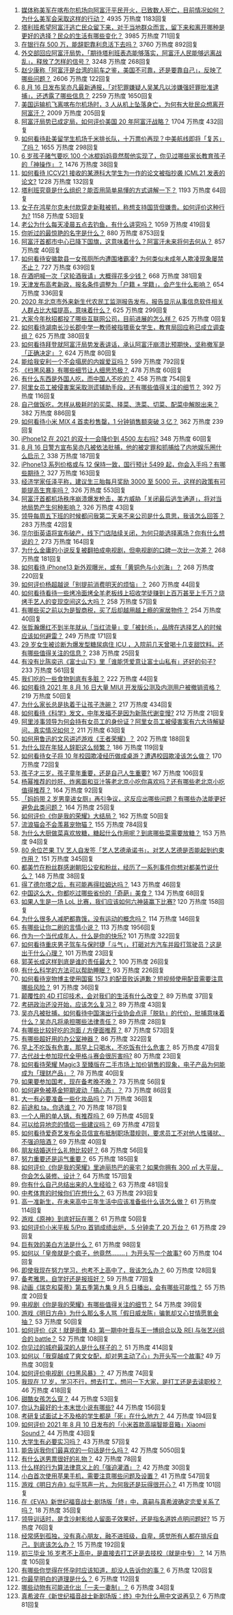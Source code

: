 1. [媒体称美军在喀布尔机场向阿富汗平民开火，已致数人死亡，目前情况如何？为什么美军会采取这样的行动？](https://www.zhihu.com/question/480114274) 4935 万热度 1183回复
1. [塔利班希望阿富汗逃亡民众留下来，对于当地群众而言，留下来和离开哪种是更好的选择？民众的生活有哪些变化？](https://www.zhihu.com/question/480088269) 3985 万热度 711回复
1. [在银行存 500 万，能辞职靠利息活下去吗？](https://www.zhihu.com/question/347518117) 3760 万热度 892回复
1. [外交部回应阿富汗局势，「期待塔利班表态能够落实，阿富汗人民能够远离战乱」，释放了怎样的信号？](https://www.zhihu.com/question/480139637) 3248 万热度 268回复
1. [赵少康称「阿富汗是台湾的前车之鉴，美国不可靠，还是要靠自己」，反映了哪些问题？](https://www.zhihu.com/question/480186370) 2606 万热度 122回复
1. [8 月 16 日发布吴亦凡最新通报，「对犯罪嫌疑人吴某凡以涉嫌强奸罪批准逮捕」，还透露了哪些信息？](https://www.zhihu.com/question/480210305) 2259 万热度 1650回复
1. [美国运输机飞离喀布尔机场时，3 人从机上坠落身亡，为何有大批民众想离开阿富汗？](https://www.zhihu.com/question/480228826) 2009 万热度 205回复
1. [阿富汗局势已成定局，如何评价美国 20 年阿富汗战略？](https://www.zhihu.com/question/479977936) 1704 万热度 432回复
1. [如何看待赴美留学生机场千米排长队，十万票价再现？中美航线即将「复苏」了吗？](https://www.zhihu.com/question/480102423) 1655 万热度 298回复
1. [6 岁孩子赌气要吃 100 个冰棍妈妈竟然帮他实现了，你见过哪些家长教育孩子的「神操作」？](https://www.zhihu.com/question/480156536) 1476 万热度 38回复
1. [如何看待 ICCV21 接收的某港科大学生为一作的论文被指抄袭 ICML21 发表的论文?](https://www.zhihu.com/question/480075870) 1228 万热度 132回复
1. [塔利班究竟是什么组织？能否用简单易懂的方式讲解一下？](https://www.zhihu.com/question/480144001) 1193 万热度 64回复
1. [女子在鸿星尔克未付款穿走新鞋被抓，称想支持国货但嫌贵。如何评价这种行为?](https://www.zhihu.com/question/480047080) 1158 万热度 53回复
1. [老公为什么每天凌晨五点去钓鱼，有什么讲究吗？](https://www.zhihu.com/question/474753426) 1059 万热度 419回复
1. [你听过的最惊艳的名字是什么？](https://www.zhihu.com/question/265694919) 880 万热度 8753回复
1. [阿富汗首都市中心已降下国旗，这意味着什么？阿富汗未来将何去何从？](https://www.zhihu.com/question/480303392) 857 万热度 40回复
1. [如何看待安徽歙县一女孩厕所内遭围堵霸凌? 为何类似未成年人欺凌现象屡禁不止？](https://www.zhihu.com/question/479741078) 727 万热度 639回复
1. [在酒吧喊一次「这轮酒我请」大概得花多少钱？](https://www.zhihu.com/question/279194092) 668 万热度 381回复
1. [天津发布高考新政，报名条件调整为「户籍 + 学籍」，会产生什么影响？](https://www.zhihu.com/question/480066513) 654 万热度 336回复
1. [2020 年北京市外来新生代农民工监测报告发布，报告显示从事信息软件相关人群占比大幅提高，意味着什么？](https://www.zhihu.com/question/480121997) 625 万热度 299回复
1. [大家今年秋招都投了哪些互联网公司，目前进展的怎么样？](https://www.zhihu.com/roundtable/2022qiuzhao01) 625 万热度 0回复
1. [如何看待湖南长沙长郡中学一教师被指猥亵女学生，教育局回应称已成立调查组？](https://www.zhihu.com/question/480175967) 625 万热度 380回复
1. [如何看待拜登就阿富汗局势发表讲话，承认阿富汗崩溃比预期快，坚称撤军是「正确决定」？](https://www.zhihu.com/question/480310050) 624 万热度 80回复
1. [能给我安利一个不会塌房的内娱爱豆吗？](https://www.zhihu.com/question/479928977) 599 万热度 792回复
1. [《扫黑风暴》有哪些细节让人细思恐极？](https://www.zhihu.com/question/478914926) 478 万热度 60回复
1. [有什么东西是外国人吃，而中国人不吃的？](https://www.zhihu.com/question/314472784) 458 万热度 754回复
1. [阿里女员工被侵害案采取测谎辅助手段，还有哪些值得关注的细节？](https://www.zhihu.com/question/479952240) 392 万热度 116回复
1. [自己做饭吃，怎样从极耗时的买菜、择菜、洗菜、切菜、配菜中解脱出来？](https://www.zhihu.com/question/22903687) 382 万热度 886回复
1. [如何看待小米 MIX 4 首卖秒售罄，1 分钟销售额突破 3 亿？](https://www.zhihu.com/question/480057517) 362 万热度 239回复
1. [iPhone12 在 2021 的双十一会降价到 4500 左右吗?](https://www.zhihu.com/question/444606321) 348 万热度 60回复
1. [8 月 16 日警方宣布吴亦凡被依法批捕，他的被定罪和抓捕给了内地娱乐圈什么启示？](https://www.zhihu.com/question/480211218) 338 万热度 187回复
1. [iPhone13 系列价格或与 12 保持一致，国行预计 5499 起，你会入手吗？有哪些期待？](https://www.zhihu.com/question/480023574) 327 万热度 163回复
1. [经济学家任泽平称，建议生三胎每月奖励 3000 至 5000 元，这样的政策有可能提高生育率吗？](https://www.zhihu.com/question/480092731) 326 万热度 553回复
1. [阿富汗首都机场秩序崩溃爆发枪击，美方威胁「关闭最后逃生通道」，将对当地局势产生何种影响？](https://www.zhihu.com/question/480095195) 326 万热度 43回复
1. [领导每周五下班的时候都问我第二天来不来公司是什么意思，我该怎么回答？](https://www.zhihu.com/question/471299756) 283 万热度 42回复
1. [华尔街英语将宣布破产，线下门店陆续关闭，为何只能选择离场？你有什么想说的？](https://www.zhihu.com/question/479399664) 273 万热度 164回复
1. [为什么金庸的小说反复被翻拍成电视剧，但电视剧的口碑一次比一次差？](https://www.zhihu.com/question/479934492) 268 万热度 181回复
1. [如何看待 iPhone13 新外观曝光，或有「黄铜色与小刘海」？](https://www.zhihu.com/question/463358441) 268 万热度 220回复
1. [如何评价杨超越说「别提前消费明天的烦恼」？](https://www.zhihu.com/question/479934002) 260 万热度 44回复
1. [如何看待看待一些烤冷面烤全羊老板线上招收学徒赚到上百万甚至上千万？烧烤手艺人的变现空间这么大吗？](https://www.zhihu.com/question/479490913) 258 万热度 57回复
1. [有哪些买之前以为是智商税，买了后却越用越上瘾的家居物件？](https://www.zhihu.com/question/475111568) 254 万热度 40回复
1. [张哲瀚爆红不到半年就从「当红流量」变「被封杀」，品牌在选择艺人的时候应该如何避雷？](https://www.zhihu.com/question/479922683) 249 万热度 171回复
1. [29 岁女生被诊断为爆发型糖尿病住 ICU ，入院前几天曾喝十几支甜饮料。还有哪些值得关注的信息？](https://www.zhihu.com/question/480092922) 238 万热度 25回复
1. [有没有比陈奕迅《富士山下》里「谁能凭爱意让富士山私有」还好的句子?](https://www.zhihu.com/question/424619553) 233 万热度 561回复
1. [我们吃的一些食物到底有多脏？](https://www.zhihu.com/question/26597275) 222 万热度 44回复
1. [如何看待 2021 年 8 月 16 日大量 MIUI 开发版公测及内测用户被撤销资格？](https://www.zhihu.com/question/480185876) 219 万热度 50回复
1. [为什么家长总是执着于让孩子洗碗？](https://www.zhihu.com/question/478553261) 217 万热度 434回复
1. [如何看待《科学》发文，中年发福不是因为新陈代谢变慢?](https://www.zhihu.com/question/479655231) 212 万热度 21回复
1. [阿里涉事领导为何会持有女员工的身份证？阿里女员工被侵害案有六大待解疑问，真实情况如何？](https://www.zhihu.com/question/480050983) 211 万热度 63回复
1. [如何用鲁迅的文风讲述游戏《王者荣耀》？](https://www.zhihu.com/question/387646672) 202 万热度 188回复
1. [为什么现在年轻人辞职这么频繁？](https://www.zhihu.com/question/479093723) 186 万热度 119回复
1. [如何看待女子将 10 年校园欺凌经历做成桌游？遭遇校园欺凌该怎么做？](https://www.zhihu.com/question/480022438) 170 万热度 72回复
1. [孩子才三岁，孩子童年重要，还是自己人生重要?](https://www.zhihu.com/question/480007918) 167 万热度 106回复
1. [杨幂推荐的炒肝、炸酱面和豆汁等老北京小吃你喜欢吗？还有哪些老北京小吃值得推荐？](https://www.zhihu.com/question/479942117) 164 万热度 92回复
1. [「妈妈带 2 岁男童进女厕」再引争议，这反应出哪些问题？有哪些办法能更好避免此类问题？](https://www.zhihu.com/question/480063972) 164 万热度 25回复
1. [如何评价《你是我的荣耀》大结局？](https://www.zhihu.com/question/480150156) 162 万热度 50回复
1. [流浪猫会不会羡慕宠物猫？](https://www.zhihu.com/question/324311742) 155 万热度 784回复
1. [为什么大厨做菜喜欢放糖，糖起什么作用呢？到底哪些菜需要放糖？](https://www.zhihu.com/question/478737610) 153 万热度 94回复
1. [80 余位芒果 TV 艺人自发签「艺人艺德承诺书」，对艺人艺德是否能起到约束作用？](https://www.zhihu.com/question/480093245) 151 万热度 345回复
1. [都美竹在粉丝群感谢朝阳公安和粉丝，经历了一系列事件你想对都美竹说什么？](https://www.zhihu.com/question/480343377) 148 万热度 38回复
1. [得了德尔塔之后，有可能再得拉姆达吗？](https://www.zhihu.com/question/477908420) 143 万热度 46回复
1. [中国这么大，你都吃过哪些省份的「奇葩」美食？](https://www.zhihu.com/question/475287160) 134 万热度 68回复
1. [如果人生是一场 LoL 比赛，我们应该如何六神装赢下比赛?](https://www.zhihu.com/question/403301195) 120 万热度 158回复
1. [为什么很多人减肥都靠饿，没有运动的概念吗？](https://www.zhihu.com/question/287424393) 114 万热度 146回复
1. [有哪些让你二刷的言情小说？](https://www.zhihu.com/question/354691177) 113 万热度 1956回复
1. [作为一个当代成年人，什么是你的快乐?](https://www.zhihu.com/question/479527243) 101 万热度 322回复
1. [如何看待重庆男子驾车与保时捷「斗气」，打砸对方汽车并殴打驾驶员？这是出于什么心理？](https://www.zhihu.com/question/480079759) 101 万热度 23回复
1. [郭芙长成这样到底是谁的责任最大？](https://www.zhihu.com/question/479786401) 100 万热度 26回复
1. [有什么科学的方法可以帮助睡眠？](https://www.zhihu.com/question/64951501) 93 万热度 226回复
1. [如何看待宠物博主使用国窖 1573 的配音败诉道歉？短视频使用配音需要注意哪些风险？](https://www.zhihu.com/question/480186614) 91 万热度 36回复
1. [颠覆性的 4D 打印技术，会对我们的生活有什么改变？](https://www.zhihu.com/question/477646130) 89 万热度 37回复
1. [考研政治还没开始，应该怎么复习？](https://www.zhihu.com/question/478643569) 89 万热度 43回复
1. [吴亦凡被批捕，如何看待中国演出行业协会点评「脱轨」的代价，批捕意味着什么？吴亦凡将承担哪些法律责任？](https://www.zhihu.com/question/480211153) 89 万热度 28回复
1. [有哪些比较好吃的泡面 / 方便面推荐？](https://www.zhihu.com/question/264391396) 87 万热度 573回复
1. [有哪些超好用的办公室神器？](https://www.zhihu.com/question/427885436) 86 万热度 322回复
1. [早上不吃饭有危害，那早上只喝水，不吃饭有什么危害？](https://www.zhihu.com/question/281697132) 85 万热度 47回复
1. [古代战士参加现代全甲格斗赛会很厉害吗?](https://www.zhihu.com/question/403969218) 80 万热度 23回复
1. [如何看待荣耀 Magic3 至臻版在二手市场上加价销售的现象，电子产品为何能成为「理财产品」？](https://www.zhihu.com/question/480202361) 78 万热度 40回复
1. [如果要参加国考，现在备考晚不晚？](https://www.zhihu.com/question/478499936) 73 万热度 56回复
1. [如何避免被基金短期波动「搞心态」？](https://www.zhihu.com/question/471115249) 73 万热度 86回复
1. [大一有必要准备一些化妆品吗？](https://www.zhihu.com/question/478515575) 71 万热度 36回复
1. [前途和 ta，你选谁？](https://www.zhihu.com/question/479777390) 70 万热度 187回复
1. [一个人用的单人锅，有推荐吗？](https://www.zhihu.com/question/322029440) 69 万热度 45回复
1. [可以给异地恋的情侣一些建议吗？](https://www.zhihu.com/question/465410040) 69 万热度 47回复
1. [如何看待爱奇艺发布全员信宣布抵制职场潜规则，要求员工不对他人性骚扰、不强迫陪酒？](https://www.zhihu.com/question/479538598) 69 万热度 40回复
1. [朋友结婚送什么礼物比较好？](https://www.zhihu.com/question/19651794) 68 万热度 56回复
1. [努力重要还是运气重要？](https://www.zhihu.com/question/479571520) 65 万热度 185回复
1. [如何评价《你是我的荣耀》里迪丽热巴的豪宅？如果你拥有 300 ㎡ 大平层，你会怎么装修、设计？](https://www.zhihu.com/question/478931141) 64 万热度 157回复
1. [你有什么自己总结出来的人生经验？](https://www.zhihu.com/question/20814209) 63 万热度 481回复
1. [中考体育的时候你们在想什么？](https://www.zhihu.com/question/479392843) 63 万热度 293回复
1. [高一准新生，在未来高中三年生活中应该准备些什么该怎么做？](https://www.zhihu.com/question/480012779) 61 万热度 114回复
1. [游戏《原神》到底好玩在哪？](https://www.zhihu.com/question/479609371) 61 万热度 50回复
1. [如何评价小米平板 5/Pro 首销成绩出炉， 5 分钟卖了 20 万台？](https://www.zhihu.com/question/480092586) 61 万热度 29回复
1. [巨有效的美白方法是什么？](https://www.zhihu.com/question/437976033) 61 万热度 98回复
1. [如何以「皇帝就是个疯子，他竟然........」为开头写一个故事?](https://www.zhihu.com/question/428181470) 60 万热度 104回复
1. [即使我现在努力学习，也考不上高中了，我该怎么办？](https://www.zhihu.com/question/480191146) 60 万热度 128回复
1. [备考雅思，自学好还是报班好？](https://www.zhihu.com/question/24271789) 59 万热度 77回复
1. [动画《瑞克和莫蒂》第五季第九集 9 月 5 日播出，会有哪些可能性？](https://www.zhihu.com/question/476818167) 55 万热度 20回复
1. [电视剧《你是我的荣耀》有哪些值得关注的细节？](https://www.zhihu.com/question/475129009) 54 万热度 39回复
1. [游戏《明日方舟》为什么那么多人骂「假日威龙陈」骗氪却又心甘情愿氪金抽？](https://www.zhihu.com/question/477611883) 53 万热度 50回复
1. [如何评价《这！就是街舞 4》第一期中叶音与王一博组合以及 REI 与张艺兴组合的 battle？](https://www.zhihu.com/question/479770513) 52 万热度 108回复
1. [你见过的城府最深的人是什么样子的？](https://www.zhihu.com/question/26717612) 51 万热度 414回复
1. [如何以「我穿越成了爽文女配，却对男主动了心」为开头写一个故事?](https://www.zhihu.com/question/432825784) 49 万热度 30回复
1. [如何评价电视剧《扫黑风暴》？](https://www.zhihu.com/question/453137890) 47 万热度 74回复
1. [我现在 17 岁，学习不行，想去打工，想问一下大家，是打工还是去读职校？](https://www.zhihu.com/question/478254385) 46 万热度 418回复
1. [甜酷女孩怎么穿？](https://www.zhihu.com/question/476856363) 44 万热度 53回复
1. [你认为最好的十本末世小说有哪些?](https://www.zhihu.com/question/403545900) 44 万热度 156回复
1. [考研复试面试上不及格的学生都是「死」在什么地方？](https://www.zhihu.com/question/281387925) 44 万热度 194回复
1. [如何评价 2021 年 8 月 10 日发布的「小米首款高端智能音箱」Xiaomi Sound？](https://www.zhihu.com/question/478812991) 44 万热度 43回复
1. [大学生有必要实习吗？](https://www.zhihu.com/question/473434074) 43 万热度 57回复
1. [能告诉我你们最喜欢的一句话是什么吗？](https://www.zhihu.com/question/357529025) 42 万热度 5050回复
1. [有什么送男票很好的礼物？](https://www.zhihu.com/question/309858279) 42 万热度 78回复
1. [什么样的行为算法律意义上的「强迫灌酒」？](https://www.zhihu.com/question/479805785) 42 万热度 30回复
1. [小白首次使用苹果手机，需要注意哪些问题及设置？](https://www.zhihu.com/question/361796127) 41 万热度 547回复
1. [游戏《明日方舟》似乎骂声一片，为何我还是玩得很开心？](https://www.zhihu.com/question/479187293) 41 万热度 101回复
1. [在《EVA》新世纪福音战士·剧场版「终」中，真嗣与真希波确定恋爱关系了吗？](https://www.zhihu.com/question/448346115) 18 万热度 35回复
1. [领导训话时，是含沙射影给人留面子效果好，还是指名道姓点明问题好?](https://www.zhihu.com/question/479189064) 15 万热度 76回复
1. [经常感到孤独，没有真心朋友，融不进班级，自卑，感觉所有人都在排斥自己，到底该怎么办？](https://www.zhihu.com/question/479831273) 15 万热度 192回复
1. [初三毕业 16 岁考不上高中，是直接去打工还是去技校（就是中专）？](https://www.zhihu.com/question/272020927) 14 万热度 105回复
1. [有哪些你觉得在怀孕时应该知道，却没人告诉你的事？](https://www.zhihu.com/question/301567580) 6 万热度 120回复
1. [你最早明白的道理是什么？](https://www.zhihu.com/question/479342858) 6 万热度 112回复
1. [哪些动物有可能进化出「一夫一妻制」？](https://www.zhihu.com/question/458063603) 6 万热度 34回复
1. [真希波在《新世纪福音战士新剧场版：终》中为什么用中文说再见？](https://www.zhihu.com/question/479353551) 6 万热度 81回复